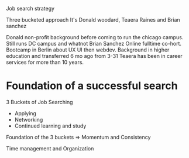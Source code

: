 Job search strategy

Three bucketed approach
It's Donald woodard, Teaera Raines and Brian sanchez

Donald non-profit background before coming to run the chicago campus. Still runs DC campus and whatnot
Brian Sanchez Online fulltime co-hort. Bootcamp in Berlin about UX UI then webdev. Background in higher education and transferred 6 mo ago from 3-31
Teaera has been in career services for more than 10 years. 


# Foundation of a successful search

3 Buckets of Job Searching
* Applying
* Networking
* Continued learning and study

Foundation of the 3 buckets => Momentum and Consistency

Time management and Organization